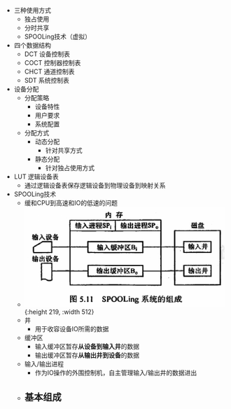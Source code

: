 - 三种使用方式
	- 独占使用
	- 分时共享
	- SPOOLing技术（虚拟）
- 四个数据结构
	- DCT 设备控制表
	- COCT 控制器控制表
	- CHCT 通道控制表
	- SDT 系统控制表
- 设备分配
	- 分配策略
		- 设备特性
		- 用户要求
		- 系统配置
	- 分配方式
		- 动态分配
			- 针对共享方式
		- 静态分配
			- 针对独占使用方式
- LUT 逻辑设备表
	- 通过逻辑设备表保存逻辑设备到物理设备到映射关系
- SPOOLing技术
	- 缓和CPU到高速和IO的低速的问题
	- ![image.png](../assets/image_1630656403645_0.png){:height 219, :width 512}
	- 井
		- 用于收容设备IO所需的数据
	- 缓冲区
		- 输入缓冲区暂存**从设备到输入井**的数据
		- 输出缓冲区暂存**从输出井到设备**的数据
	- 输入/输出进程
		- 作为IO操作的外围控制机，自主管理输入/输出井的数据进出
	- 基本组成
		-